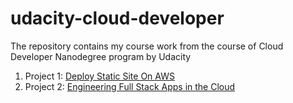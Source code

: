 # udacity-cloud-developer

The repository contains my course work from the course of Cloud Developer Nanodegree program by Udacity



1. Project 1: [Deploy Static Site On AWS](/project-1/Screenshots)
2. Project 2: [Engineering Full Stack Apps in the Cloud](/project-2/deployment_screenshots)